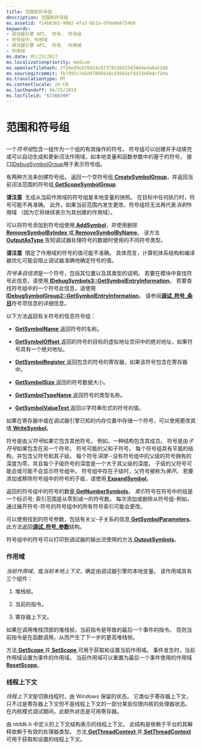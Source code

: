 ```yaml
---
title: 范围和符号组
description: 范围和符号组
ms.assetid: f14b6361-9962-4fa3-bb1a-dfde066754b9
keywords:
- 调试器引擎 API、 符号、 符号组
- 符号组中，作用域
- 调试器引擎 API、 符号、 作用域
- 作用域
ms.date: 05/23/2017
ms.localizationpriority: medium
ms.openlocfilehash: 2f56ed9cb78424c87378336925439d4eda8a5168
ms.sourcegitcommit: fb7d95c7a5d47860918cd3602efdd33b69dcf2da
ms.translationtype: MT
ms.contentlocale: zh-CN
ms.lasthandoff: 06/25/2019
ms.locfileid: "67366399"
---
```

# <a name="scopes-and-symbol-groups"></a>范围和符号组


## <span id="ddk_scopes_and_symbol_groups_dbx"></span><span id="DDK_SCOPES_AND_SYMBOL_GROUPS_DBX"></span>


一个*符号组*包含一组作为一个组的有效操作的符号。 符号组可以创建并手动填充或可以自动生成和更新词法作用域，如本地变量和函数参数中的基于的符号。 接口[IDebugSymbolGroup](https://docs.microsoft.com/windows-hardware/drivers/ddi/content/dbgeng/nn-dbgeng-idebugsymbolgroup)用于表示符号组。

有两种方法来创建符号组。 返回一个空符号组[ **CreateSymbolGroup**](https://docs.microsoft.com/windows-hardware/drivers/ddi/content/dbgeng/nf-dbgeng-idebugsymbols3-createsymbolgroup)，并返回当前词法范围的符号组[ **GetScopeSymbolGroup**](https://docs.microsoft.com/windows-hardware/drivers/ddi/content/dbgeng/nf-dbgeng-idebugsymbols3-getscopesymbolgroup).

**请注意**  生成从当前作用域的符号组是本地变量的快照。 在目标中任何执行时，符号可能不再准确。 此外，如果当前范围内发生更改，符号组将无法再代表*当前*作用域 （因为它将继续表示为其创建的作用域）。

 

可以将符号添加到符号组使用[ **AddSymbol**](https://docs.microsoft.com/windows-hardware/drivers/ddi/content/dbgeng/nf-dbgeng-idebugsymbolgroup2-addsymbol)，并使用删除[ **RemoveSymbolByIndex** ](https://docs.microsoft.com/windows-hardware/drivers/ddi/content/dbgeng/nf-dbgeng-idebugsymbolgroup2-removesymbolbyindex)或[ **RemoveSymbolByName**](https://docs.microsoft.com/windows-hardware/drivers/ddi/content/dbgeng/nf-dbgeng-idebugsymbolgroup2-removesymbolbyname)。 该方法[ **OutputAsType** ](https://docs.microsoft.com/windows-hardware/drivers/ddi/content/dbgeng/nf-dbgeng-idebugsymbolgroup2-outputastype)告知调试器处理符号的数据时使用的不同符号类型。

**请注意**  限定了作用域的符号的值可能不准确。 具体而言，计算机体系结构和编译器优化可能会阻止调试器准确地确定符号的值。

 

*符号条目信息*是一个符号，包括其位置以及其类型的说明。 若要在模块中查找符号此信息，请使用[ **IDebugSymbols3::GetSymbolEntryInformation**](https://docs.microsoft.com/windows-hardware/drivers/ddi/content/dbgeng/nf-dbgeng-idebugsymbols3-getsymbolentryinformation)。 若要查找符号组中的一个符号此信息，请使用[ **IDebugSymbolGroup2::GetSymbolEntryInformation**](https://docs.microsoft.com/windows-hardware/drivers/ddi/content/dbgeng/nf-dbgeng-idebugsymbolgroup2-getsymbolentryinformation)。 请参阅[**调试\_符号\_条目**](https://docs.microsoft.com/windows-hardware/drivers/ddi/content/dbgeng/ns-dbgeng-_debug_symbol_entry)符号项信息的详细信息。

以下方法返回有关符号的信息符号组：

-   [**GetSymbolName** ](https://docs.microsoft.com/windows-hardware/drivers/ddi/content/dbgeng/nf-dbgeng-idebugsymbolgroup2-getsymbolname)返回符号的名称。

-   [**GetSymbolOffset** ](https://docs.microsoft.com/windows-hardware/drivers/ddi/content/dbgeng/nf-dbgeng-idebugsymbolgroup2-getsymboloffset)返回的符号的目标的虚拟地址空间中的绝对地址，如果符号具有一个绝对地址。

-   [**GetSymbolRegister** ](https://docs.microsoft.com/windows-hardware/drivers/ddi/content/dbgeng/nf-dbgeng-idebugsymbolgroup2-getsymbolregister)返回包含的符号的寄存器，如果该符号包含在寄存器中。

-   [**GetSymbolSize** ](https://docs.microsoft.com/windows-hardware/drivers/ddi/content/dbgeng/nf-dbgeng-idebugsymbolgroup2-getsymbolsize)返回的符号数据大小。

-   [**GetSymbolTypeName** ](https://docs.microsoft.com/windows-hardware/drivers/ddi/content/dbgeng/nf-dbgeng-idebugsymbolgroup2-getsymboltypename)返回符号的类型名称。

-   [**GetSymbolValueText** ](https://docs.microsoft.com/windows-hardware/drivers/ddi/content/dbgeng/nf-dbgeng-idebugsymbolgroup2-getsymbolvaluetext)返回以字符串形式的符号的值。

如果在寄存器中或在调试器引擎已知的内存位置中存储一个符号，可以使用更改其值[ **WriteSymbol**](https://docs.microsoft.com/windows-hardware/drivers/ddi/content/dbgeng/nf-dbgeng-idebugsymbolgroup2-writesymbol)。

符号是由*父符号*如果它包含其他符号。 例如，一种结构包含其成员。 符号是由*子符号*如果包含在另一个符号。 符号可能的父和子符号。 每个符号组具有平面的结构，并包含父符号和其子级。 每个符号*深度*--没有符号组中的父级的符号拥有的深度为零，并且每个子级符号的深度是一个大于其父级的深度。 子级的父符号可能会或可能不会显示符号组中。 符号组中存在子级时，父符号被称为*展开*。 若要添加或移除符号组中的符号的子级，请使用[ **ExpandSymbol**](https://docs.microsoft.com/windows-hardware/drivers/ddi/content/dbgeng/nf-dbgeng-idebugsymbolgroup2-expandsymbol)。

返回的符号组中的符号的数量[ **GetNumberSymbols**](https://docs.microsoft.com/windows-hardware/drivers/ddi/content/dbgeng/nf-dbgeng-idebugsymbolgroup2-getnumbersymbols)。 *索引*符号在符号中的组是一个标识号; 索引范围是从零到减一的符号数。 每次添加或删除从符号组-例如，通过展开符号-符号的符号组中的所有符号索引可能会更改。

可以使用找到的符号参数，包括有关父-子关系的信息[ **GetSymbolParameters**](https://docs.microsoft.com/windows-hardware/drivers/ddi/content/dbgeng/nf-dbgeng-idebugsymbolgroup2-getsymbolparameters)。 此方法返回[**调试\_符号\_参数**](https://docs.microsoft.com/windows-hardware/drivers/ddi/content/dbgeng/ns-dbgeng-_debug_symbol_parameters)结构。

符号组中的符号可以打印到调试器的输出流使用的方法[ **OutputSymbols**](https://docs.microsoft.com/windows-hardware/drivers/ddi/content/dbgeng/nf-dbgeng-idebugsymbolgroup2-outputsymbols)。

### <a name="span-idscopesspanspan-idscopesspanscopes"></a><span id="scopes"></span><span id="SCOPES"></span>作用域

*当前作用域*，或*当前本地上下文*，确定由调试器引擎的本地变量。 该作用域具有三个组件：

1.  堆栈帧。

2.  当前的指令。

3.  寄存器上下文。

如果在调用堆栈顶部的堆栈帧，当前指令是导致的最后一个事件的指令。 否则当前指令是在函数调用，从而产生了下一步的更高堆栈帧。

方法[ **GetScope** ](https://docs.microsoft.com/windows-hardware/drivers/ddi/content/dbgeng/nf-dbgeng-idebugsymbols3-getscope)并[ **SetScope** ](https://docs.microsoft.com/windows-hardware/drivers/ddi/content/dbgeng/nf-dbgeng-idebugsymbols3-setscope)可用于获取和设置当前作用域。 事件发生时，当前作用域设置为事件的作用域。 当前作用域可以重置为最后一个事件使用的作用域[ **ResetScope**](https://docs.microsoft.com/windows-hardware/drivers/ddi/content/dbgeng/nf-dbgeng-idebugsymbols3-resetscope)。

### <a name="span-idthread-contextspanspan-idthreadcontextspanthread-context"></a><span id="thread-context"></span><span id="THREAD_CONTEXT"></span>线程上下文

*线程上下文*是切换线程时，由 Windows 保留的状态。 它类似于寄存器上下文，只不过是寄存器上下文但不是线程上下文的一部分某些仅限内核的处理器状态。 在内核模式调试期间，此额外状态是可用寄存器。

由 ntddk.h 中定义的上下文结构表示的线程上下文。 此结构是依赖于平台的其解释依赖于有效的处理器类型。 方法[ **GetThreadContext** ](https://docs.microsoft.com/windows-hardware/drivers/ddi/content/dbgeng/nf-dbgeng-idebugadvanced3-getthreadcontext)并[ **SetThreadContext** ](https://docs.microsoft.com/windows-hardware/drivers/ddi/content/dbgeng/nf-dbgeng-idebugadvanced3-setthreadcontext)可用于获取和设置的线程上下文。

 

 





